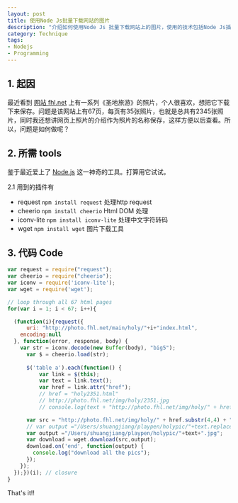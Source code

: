 ```yaml
--- 
layout: post
title: 使用Node Js批量下载网站的图片
description: "介绍如何使用Node Js 批量下载网站上的图片，使用的技术包括Node Js插件的使用，编码转换，HTML DOM处理，Javascript 闭包等等。"
category: Technique
tags: 
- Nodejs
- Programming
---
```



## 1. 起因

最近看到 [网站 fhl.net](http://photo.fhl.net/main/holy/index.html) 上有一系列《圣地旅游》的照片，个人很喜欢，想把它下载下来保存。问题是该网站上有67页，每页有35张照片，也就是总共有2345张照片，同时我还想讲网页上照片的介绍作为照片的名称保存，这样方便以后查看。所以，问题是如何做呢？

## 2. 所需 tools
鉴于最近爱上了 [Node.js](http://nodejs.org/) 这一神奇的工具。打算用它试试。

2.1 用到的插件有

- request `npm install request`  处理http request
- cheerio `npm install cheerio`  Html DOM 处理
- iconv-lite `npm install iconv-lite`  处理中文字符转码
- wget `npm install wget`  图片下载工具


## 3. 代码 Code 


```Javascript
var request = require("request");
var cheerio = require("cheerio");
var iconv = require('iconv-lite');
var wget = require('wget');

// loop through all 67 html pages
for(var i = 1; i < 67; i++){

  (function(i){request({
      uri: "http://photo.fhl.net/main/holy/"+i+"index.html",
    encoding:null
  }, function(error, response, body) {
    var str = iconv.decode(new Buffer(body), "big5");
      var $ = cheerio.load(str);
     
      $('table a').each(function() {
          var link = $(this);
          var text = link.text();
          var href = link.attr("href");
          // href = "holy2351.html"
          // http://photo.fhl.net/img/holy/2351.jpg
          // console.log(text + "http://photo.fhl.net/img/holy/" + href.substr(4,4) + ".jpg");

      var src = "http://photo.fhl.net/img/holy/" + href.substr(4,4) + ".jpg";
      // var output ="/Users/shuangjiang/playpen/holypic/"+text.replace(/\s+/g,"");
      var output ="/Users/shuangjiang/playpen/holypic/"+text+".jpg";
      var download = wget.download(src,output);
      download.on('end', function(output) {
        console.log("download all the pics");
      });
    });
  });})(i); // closure
}
```

That's it!!


